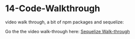 # 14-Code-Walkthrough

video walk through, a bit of npm packages and sequelize:

Go the the video walk-through here: [Sequelize Walk-through](https://youtu.be/U7-Lc2Uyrx0)

